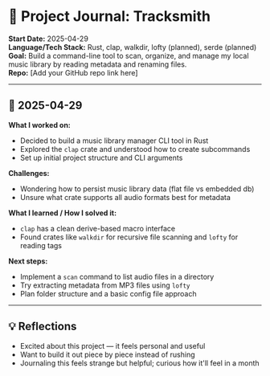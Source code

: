 # 🧠 Project Journal: Tracksmith
**Start Date:** 2025-04-29  
**Language/Tech Stack:** Rust, clap, walkdir, lofty (planned), serde (planned)  
**Goal:** Build a command-line tool to scan, organize, and manage my local music library by reading metadata and renaming files.  
**Repo:** [Add your GitHub repo link here]

---

## 📅 2025-04-29
**What I worked on:**  
- Decided to build a music library manager CLI tool in Rust  
- Explored the `clap` crate and understood how to create subcommands  
- Set up initial project structure and CLI arguments  

**Challenges:**  
- Wondering how to persist music library data (flat file vs embedded db)  
- Unsure what crate supports all audio formats best for metadata  

**What I learned / How I solved it:**  
- `clap` has a clean derive-based macro interface  
- Found crates like `walkdir` for recursive file scanning and `lofty` for reading tags  

**Next steps:**  
- Implement a `scan` command to list audio files in a directory  
- Try extracting metadata from MP3 files using `lofty`  
- Plan folder structure and a basic config file approach

---

## 💡 Reflections
- Excited about this project — it feels personal and useful  
- Want to build it out piece by piece instead of rushing  
- Journaling this feels strange but helpful; curious how it'll feel in a month
